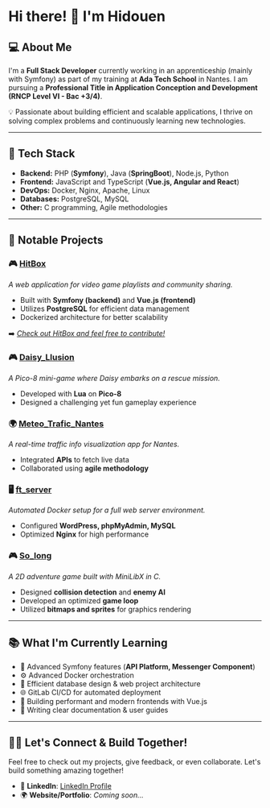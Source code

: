# Hi there! 👋 I'm Hidouen

## 💻 About Me

I'm a **Full Stack Developer** currently working in an apprenticeship (mainly with Symfony) as part of my training at **Ada Tech School** in Nantes. I am pursuing a **Professional Title in Application Conception and Development (RNCP Level VI - Bac +3/4)**.

💡 Passionate about building efficient and scalable applications, I thrive on solving complex problems and continuously learning new technologies.

---

## 🚀 Tech Stack

- **Backend:** PHP (**Symfony**), Java (**SpringBoot**), Node.js, Python
- **Frontend:** JavaScript and TypeScript (**Vue.js, Angular and React**)
- **DevOps:** Docker, Nginx, Apache, Linux
- **Databases:** PostgreSQL, MySQL
- **Other:** C programming, Agile methodologies

---

## 📌 Notable Projects

### 🎮 [HitBox](https://gitlab.com/ko-technique/hitbox)

*A web application for video game playlists and community sharing.*

- Built with **Symfony (backend)** and **Vue.js (frontend)**
- Utilizes **PostgreSQL** for efficient data management
- Dockerized architecture for better scalability

➡️ [*Check out HitBox and feel free to contribute!*](https://gitlab.com/ko-technique/hitbox)

### 🎮 [Daisy\_Llusion](https://github.com/Hidouen/Ada.Daisy_Llusion)

*A Pico-8 mini-game where Daisy embarks on a rescue mission.*

- Developed with **Lua** on **Pico-8**
- Designed a challenging yet fun gameplay experience

### 🌍 [Meteo\_Trafic\_Nantes](https://github.com/Hidouen/Ada.Meteo_Trafic_Nantes)

*A real-time traffic info visualization app for Nantes.*

- Integrated **APIs** to fetch live data
- Collaborated using **agile methodology**

### 🖥️ [ft\_server](https://github.com/Hidouen/42.ft_server)

*Automated Docker setup for a full web server environment.*

- Configured **WordPress, phpMyAdmin, MySQL**
- Optimized **Nginx** for high performance

### 🎮 [So\_long](https://github.com/Hidouen/42.So_long)

*A 2D adventure game built with MiniLibX in C.*

- Designed **collision detection** and **enemy AI**
- Developed an optimized **game loop**
- Utilized **bitmaps and sprites** for graphics rendering

---

## 📚 What I'm Currently Learning

- 🧙 Advanced Symfony features (**API Platform, Messenger Component**)
- ⚙️ Advanced Docker orchestration
- 📂 Efficient database design & web project architecture
- 🌐 GitLab CI/CD for automated deployment
- 🎨 Building performant and modern frontends with Vue.js
- 📝 Writing clear documentation & user guides

---

## 👮️‍♂️ Let's Connect & Build Together!

Feel free to check out my projects, give feedback, or even collaborate. Let's build something amazing together!

- 💼 **LinkedIn**: [LinkedIn Profile](https://www.linkedin.com/in/hidouen-akoh/)
- 🌍 **Website/Portfolio**: *Coming soon...*
